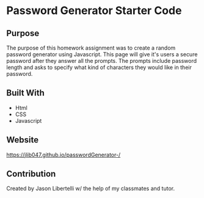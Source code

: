 # Password Generator Starter Code
## Purpose 
The purpose of this homework assignment was to create a random password generator using Javascript.  This page will give it's users a secure password after they answer all the prompts.  The prompts include password length and asks to specify what kind of characters they would like in their password. 

## Built With 
- Html
- CSS
- Javascript

## Website 
https://jlib047.github.io/passwordGenerator-/

## Contribution 
Created by Jason Libertelli w/ the help of my classmates and tutor.